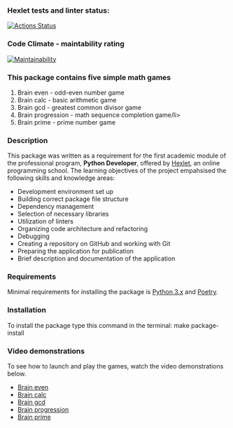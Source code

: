 ### Hexlet tests and linter status:
[![Actions Status](https://github.com/pavelgrebenkov/python-project-49/workflows/hexlet-check/badge.svg)](https://github.com/pavelgrebenkov/python-project-49/actions)

### Code Climate - maintability rating
[![Maintainability](https://api.codeclimate.com/v1/badges/10ae31a2ec2782864c89/maintainability)](https://codeclimate.com/github/pavelgrebenkov/python-project-49/maintainability)


### This package contains five simple math games
<ol>
  <li>Brain even - odd-even number game</li>
  <li>Brain calc - basic arithmetic game</li>
  <li>Brain gcd - greatest common divisor game</li>
  <li>Brain progression - math sequence completion game/li>
  <li>Brain prime - prime number game</li>
</ol>

### Description
<p>This package was written as a requirement for the first academic module of the professional program, <strong>Python Developer</strong>, offered by <a href="https://ru.hexlet.io/" >Hexlet</a>, an online programming school. The learning objectives of the project empahsised the following skills and knowledge areas:<p>
<ul>
  <li>Development environment set up</li>
  <li>Building correct package file structure</li>
  <li>Dependency management</li>
  <li>Selection of necessary libraries</li>
  <li>Utilization of linters</li>
  <li>Organizing code architecture and refactoring</li>
  <li>Debugging</li>
  <li>Creating a repository on GitHub and working with Git</li>
  <li>Preparing the application for publication</li>
  <li>Brief description and documentation of the application</li>
</ul>

### Requirements
<p>Minimal requirements for installing the package is <a href="https://www.python.org/downloads/">Python 3.x</a> and <a href="https://python-poetry.org/docs/">Poetry</a>.</p>

### Installation
<p>To install the package type this command in the terminal: make package-install</p>

### Video demonstrations
<p>To see how to launch and play the games, watch the video demonstrations below.</p>
<ul>
  <li><a href="https://asciinema.org/a/1lROWAoSa9nSpzOJXy7rOuKwT" target="_blank">Brain even</a></li>
  <li><a href="https://asciinema.org/a/ANP0NI7rER6PdI7vqWnTkGeg0" target="_blank">Brain calc</a></li>
  <li><a href="https://asciinema.org/a/WtsedU38bsu44rBjqNshXxmhq" target="_blank">Brain gcd</a></li>
  <li><a href="https://asciinema.org/a/TCiqduHQCk9ZRaad12QtfxnVs" target="_blank">Brain progression</a></li>
  <li><a href="https://asciinema.org/a/XXESays16JYbHfa8Alon9dCPH" target="_blank">Brain prime</a></li>
</ul>
